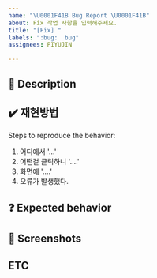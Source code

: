 ```yaml
---
name: "\U0001F41B Bug Report \U0001F41B"
about: Fix 작업 사항을 입력해주세요.
title: "[Fix] "
labels: ":bug:  bug"
assignees: PIYUJIN

---
```


## 🚨 Description
<!-- 해당 버그의 설명을 작성해주세요. -->

## ✔️ 재현방법
Steps to reproduce the behavior:
1. 어디에서 '...'
2. 어떤걸 클릭하니 '....'
3. 화면에 '....'
4. 오류가 발생했다.

## ❓ Expected behavior
<!-- 어떤 방식으로 구현되어야 하는지 작성해주세요. -->

## 📸 Screenshots

## ETC
